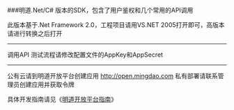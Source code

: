 ###明道.Net/C# 版本的SDK，包含了用户鉴权和几个常用的API调用

此版本基于.Net Framework 2.0，工程项目请用VS.NET 2005打开即可，高版本请进行转换之后打开
***
调用API 测试流程请修改配置文件的AppKey和AppSecret
***
公有云请到明道开放平台创建应用 <http://open.mingdao.com> 私有部署请联系管理员创建应用并获取令牌


具体开发指南请见《[明道开放平台指南](http://open.mingdao.com/md_develop_tread.html)》